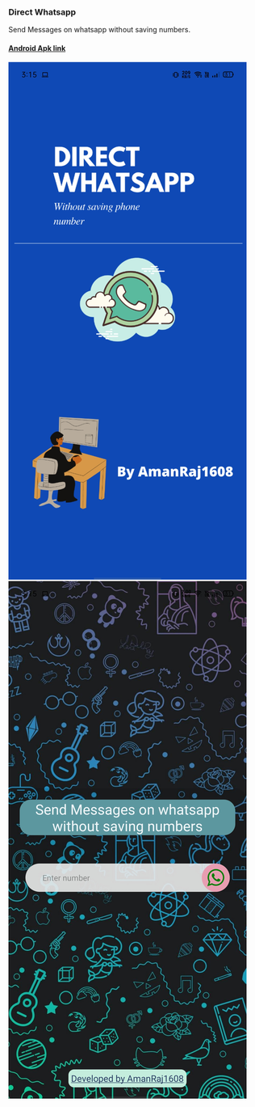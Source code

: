 ### Direct Whatsapp

Send Messages on whatsapp without saving numbers.

#### [Android Apk link](https://exp-shell-app-assets.s3.us-west-1.amazonaws.com/android/%40amanraj1608/direct-whatsapp-c25081f3afc04c3081aa6377221a1fe7-signed.apk)

<img src="./showcase/ss1.jpg">

<img src="./showcase/ss2.jpg">
